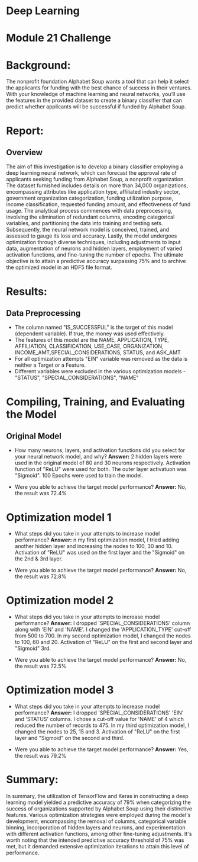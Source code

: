 # Deep Learning
# Module 21 Challenge

# Background:
The nonprofit foundation Alphabet Soup wants a tool that can help it select the applicants for funding with the best chance of success in their ventures. With your knowledge of machine learning and neural networks, you’ll use the features in the provided dataset to create a binary classifier that can predict whether applicants will be successful if funded by Alphabet Soup.

# Report:
## Overview
The aim of this investigation is to develop a binary classifier employing a deep learning neural network, which can forecast the approval rate of applicants seeking funding from Alphabet Soup, a nonprofit organization. The dataset furnished includes details on more than 34,000 organizations, encompassing attributes like application type, affiliated industry sector, government organization categorization, funding utilization purpose, income classification, requested funding amount, and effectiveness of fund usage. The analytical process commences with data preprocessing, involving the elimination of redundant columns, encoding categorical variables, and partitioning the data into training and testing sets. Subsequently, the neural network model is conceived, trained, and assessed to gauge its loss and accuracy. Lastly, the model undergoes optimization through diverse techniques, including adjustments to input data, augmentation of neurons and hidden layers, employment of varied activation functions, and fine-tuning the number of epochs. The ultimate objective is to attain a predictive accuracy surpassing 75% and to archive the optimized model in an HDF5 file format.

# Results:
## Data Preprocessing
* The column named "IS_SUCCESSFUL" is the target of this model (dependent variable). If true, the money was used effectively.
* The features of this model are the NAME, APPLICATION, TYPE, AFFILIATION, CLASSIFICATION, USE_CASE, ORGANIZATION, INCOME_AMT,SPECIAL_CONSIDERATIONS, STATUS, and ASK_AMT
* For all optimization attempts "EIN" variable was removed as the data is neither a Target or a Feature.
* Different variables were excluded in the various optimization models - "STATUS", "SPECIAL_CONSIDERATIONS", "NAME"


# Compiling, Training, and Evaluating the Model
## Original Model

* How many neurons, layers, and activation functions did you select for your neural network model, and why?
  **Answer:** 2 hidden layers were used in the original model of 80 and 30 neurons respectively. Activation function of "ReLU" were used for both. The outer layer activatuon was "Sigmoid". 100 Epochs were used to train the model.


* Were you able to achieve the target model performance?
  **Answer:** No, the result was 72.4%


# Optimization model 1

* What steps did you take in your attempts to increase model performance?
  **Answer:** n my first optimization model, I tried adding another hidden layer and increasing the nodes to 100, 30 and 10. Activation of "ReLU" was used on the first layer and the "Sigmoid" on the 2nd & 3rd layer.

* Were you able to achieve the target model performance?
  **Answer:** No, the result was 72.8%


# Optimization model 2

* What steps did you take in your attempts to increase model performance?
  **Answer:** I dropped 'SPECIAL_CONSIDERATIONS' column along with 'EIN' and 'NAME'.
I changed the 'APPLICATION_TYPE' cut-off from 500 to 700.
In my second optimization model, I changed the nodes to 100, 60 and 20. Activation of "ReLU" on the first and second layer and "Sigmoid" 3rd.

* Were you able to achieve the target model performance?
  **Answer:** No, the result was 72.5%


# Optimization model 3

* What steps did you take in your attempts to increase model performance?
  **Answer:** I dropped 'SPECIAL_CONSIDERATIONS' 'EIN' and 'STATUS' columns.
 I chose a cut-off value for 'NAME' of 4 which reduced the number of records to 475. In my third optimization model, I changed the nodes to 25, 15 and 3. Activation of "ReLU" on the first layer and "Sigmoid" on the second and third.

* Were you able to achieve the target model performance?
 **Answer:** Yes, the result was 79.2%



# Summary:
In summary, the utilization of TensorFlow and Keras in constructing a deep learning model yielded a predictive accuracy of 79% when categorizing the success of organizations supported by Alphabet Soup using their distinctive features. Various optimization strategies were employed during the model's development, encompassing the removal of columns, categorical variable binning, incorporation of hidden layers and neurons, and experimentation with different activation functions, among other fine-tuning adjustments. It's worth noting that the intended predictive accuracy threshold of 75% was met, but it demanded extensive optimization iterations to attain this level of performance.


